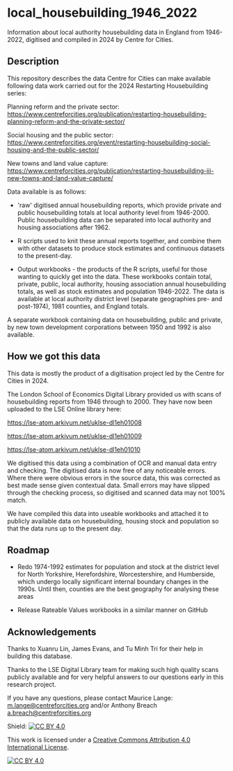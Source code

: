 # local_housebuilding_1946_2022
Information about local authority housebuilding data in England from 1946-2022, digitised and compiled in 2024 by Centre for Cities.   

## Description 
This repository describes the data Centre for Cities can make available following data work carried out for the 2024 Restarting Housebuilding series: 

Planning reform and the private sector: https://www.centreforcities.org/publication/restarting-housebuilding-planning-reform-and-the-private-sector/

Social housing and the public sector: https://www.centreforcities.org/event/restarting-housebuilding-social-housing-and-the-public-sector/

New towns and land value capture: https://www.centreforcities.org/publication/restarting-housebuilding-iii-new-towns-and-land-value-capture/

 Data available is as follows:
- 'raw' digitised annual housebuilding reports, which provide private and public housebuilding totals at local authority level from 1946-2000. Public housebuilding data can be separated into local authority and housing associations after 1962. 

- R scripts used to knit these annual reports together, and combine them with other datasets to produce stock estimates and continuous datasets to the present-day. 

- Output workbooks - the products of the R scripts, useful for those wanting to quickly get into the data.
These workbooks contain total, private, public, local authority, housing association annual housebuilding totals, as well as stock estimates and population 1946-2022. The data is available at local authority district level (separate geographies pre- and post-1974), 1981 counties, and England totals. 

A separate workbook containing data on housebuilding, public and private, by new town development corporations between 1950 and 1992 is also available. 

## How we got this data 
This data is mostly the product of a digitisation project led by the Centre for Cities in 2024. 

The London School of Economics Digital Library provided us with scans of housebuilding reports from 1946 through to 2000. They have now been uploaded to the LSE Online library here: 

https://lse-atom.arkivum.net/uklse-dl1eh01008 

https://lse-atom.arkivum.net/uklse-dl1eh01009

https://lse-atom.arkivum.net/uklse-dl1eh01010

We digitised this data using a combination of OCR and manual data entry and checking. The digitised data is now free of any noticeable errors. Where there were obvious errors in the source data, this was corrected as best made sense given contextual data. Small errors may have slipped through the checking process, so digitised and scanned data may not 100% match. 

We have compiled this data into useable workbooks and attached it to publicly available data on housebuilding, housing stock and population so that the data runs up to the present day.   

## Roadmap

- Redo 1974-1992 estimates for population and stock at the district level for North Yorkshire, Herefordshire, Worcestershire, and Humberside, which undergo locally significant internal boundary changes in the 1990s. Until then, counties are the best geography for analysing these areas

- Release Rateable Values workbooks in a similar manner on GitHub

## Acknowledgements

Thanks to Xuanru Lin, James Evans, and Tu Minh Tri for their help in building this database. 

Thanks to the LSE Digital Library team for making such high quality scans publicly available and for very helpful answers to our questions early in this research project.

If you have any questions, please contact Maurice Lange: m.lange@centreforcities.org and/or Anthony Breach a.breach@centreforcities.org

Shield: [![CC BY 4.0][cc-by-shield]][cc-by]

This work is licensed under a
[Creative Commons Attribution 4.0 International License][cc-by].

[![CC BY 4.0][cc-by-image]][cc-by]

[cc-by]: http://creativecommons.org/licenses/by/4.0/
[cc-by-image]: https://i.creativecommons.org/l/by/4.0/88x31.png
[cc-by-shield]: https://img.shields.io/badge/License-CC%20BY%204.0-lightgrey.svg

